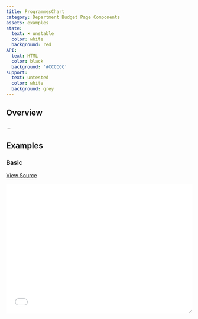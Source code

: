 ```yaml
---
title: ProgrammesChart
category: Department Budget Page Components
assets: examples
state:
  text: ✖ unstable
  color: white
  background: red
API:
  text: HTML
  color: black
  background: '#CCCCCC'
support:
  text: untested
  color: white
  background: grey
---
```


## Overview

...

## Examples

### Basic
[View Source](basic.html)
<iframe style="resize: horizontal;" width="100%" height="350" src="basic.html" frameborder="0" allowfullscreen></iframe>
